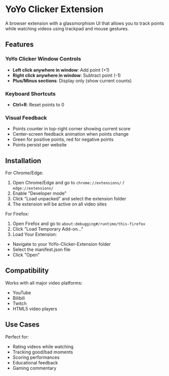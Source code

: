 # YoYo Clicker Extension

A browser extension with a glassmorphism UI that allows you to track points while watching videos using trackpad and mouse gestures.

## Features

### YoYo Clicker Window Controls
- **Left click anywhere in window**: Add point (+1)
- **Right click anywhere in window**: Subtract point (-1)
- **Plus/Minus sections**: Display only (show current counts)

### Keyboard Shortcuts
- **Ctrl+R**: Reset points to 0

### Visual Feedback
- Points counter in top-right corner showing current score
- Center-screen feedback animation when points change
- Green for positive points, red for negative points
- Points persist per website

## Installation

For Chrome/Edge:

1. Open Chrome/Edge and go to `chrome://extensions/` / `edge://extensions/`
2. Enable "Developer mode"
3. Click "Load unpacked" and select the extension folder
4. The extension will be active on all video sites

For Firefox:

1. Open Firefox and go to `about:debugging#/runtime/this-firefox`
2. Click "Load Temporary Add-on..."
3. Load Your Extension:
- Navigate to your YoYo-Clicker-Extension folder
- Select the manifest.json file
- Click "Open"


## Compatibility

Works with all major video platforms:
- YouTube
- Bilibili
- Twitch
- HTML5 video players

## Use Cases

Perfect for:
- Rating videos while watching
- Tracking good/bad moments
- Scoring performances
- Educational feedback
- Gaming commentary
